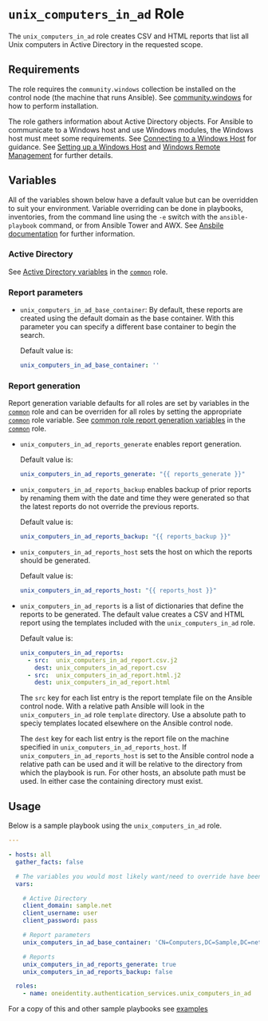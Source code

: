# `unix_computers_in_ad` Role

The `unix_computers_in_ad` role creates CSV and HTML reports that list all Unix computers in Active Directory in the requested scope.

## Requirements

The role requires the `community.windows` collection be installed on the control node (the machine that runs Ansible).  See [community.windows](https://galaxy.ansible.com/community/windows) for how to perform installation.

The role gathers information about Active Directory objects.  For Ansible to communicate to a Windows host and use Windows modules, the Windows host must meet some requirements.  See [Connecting to a Windows Host](https://www.ansible.com/blog/connecting-to-a-windows-host) for guidance.  See [Setting up a Windows Host](https://docs.ansible.com/ansible/latest/user_guide/windows_setup.html) and [Windows Remote Management](https://docs.ansible.com/ansible/latest/user_guide/windows_winrm.html) for further details.

## Variables

All of the variables shown below have a default value but can be overridden to suit your environment.  Variable overriding can be done in playbooks, inventories, from the command line using the `-e` switch with the `ansible-playbook` command, or from Ansible Tower and AWX.  See [Ansbile documentation](https://docs.ansible.com/ansible/latest/user_guide/playbooks_variables.html) for further information.

### Active Directory

See [Active Directory variables](../common/README.md#active-directory) in the [`common`](../common/README.md) role.

### Report parameters

* `unix_computers_in_ad_base_container`: By default, these reports are created using the default domain as the base container. With this parameter you can specify a different base container to begin the search.

    Default value is:
    ```yaml
    unix_computers_in_ad_base_container: ''
    ```

### Report generation

Report generation variable defaults for all roles are set by variables in the [`common`](../common/README.md) role and can be overriden for all roles by setting the appropriate [`common`](../common/README.md) role variable.  See [common role report generation variables](../common/README.md#report-generation) in the [`common`](../common/README.md) role.

* `unix_computers_in_ad_reports_generate` enables report generation.

    Default value is:
    ```yaml
    unix_computers_in_ad_reports_generate: "{{ reports_generate }}"
    ```

* `unix_computers_in_ad_reports_backup` enables backup of prior reports by renaming them with the date and time they were generated so that the latest reports do not override the previous reports.

    Default value is:
    ```yaml
    unix_computers_in_ad_reports_backup: "{{ reports_backup }}"

    ```

* `unix_computers_in_ad_reports_host` sets the host on which the reports should be generated.

    Default value is: 
    ```yaml
    unix_computers_in_ad_reports_host: "{{ reports_host }}"
    ```

* `unix_computers_in_ad_reports` is a list of dictionaries that define the reports to be generated.  The default value creates a CSV and HTML report using the templates included with the `unix_computers_in_ad` role.

  Default value is:
    ```yaml
    unix_computers_in_ad_reports:
      - src:  unix_computers_in_ad_report.csv.j2
        dest: unix_computers_in_ad_report.csv
      - src:  unix_computers_in_ad_report.html.j2
        dest: unix_computers_in_ad_report.html
    ```

  The `src` key for each list entry is the report template file on the Ansible control node.  With a relative path Ansible will look in the `unix_computers_in_ad` role `template` directory.  Use a absolute path to speciy templates located elsewhere on the Ansible control node.

  The `dest` key for each list entry is the report file on the machine specified in `unix_computers_in_ad_reports_host`.  If `unix_computers_in_ad_reports_host` is set to the Ansible control node a relative path can be used and it will be relative to the directory from which the playbook is run.  For other hosts, an absolute path must be used.  In either case the containing directory must exist.

## Usage

Below is a sample playbook using the `unix_computers_in_ad` role.

```yaml
---

- hosts: all
  gather_facts: false

  # The variables you would most likely want/need to override have been included
  vars:

    # Active Directory
    client_domain: sample.net
    client_username: user
    client_password: pass

    # Report parameters
    unix_computers_in_ad_base_container: 'CN=Computers,DC=Sample,DC=net'

    # Reports
    unix_computers_in_ad_reports_generate: true
    unix_computers_in_ad_reports_backup: false

  roles:
    - name: oneidentity.authentication_services.unix_computers_in_ad
```

For a copy of this and other sample playbooks see [examples](../../examples/README.md)
